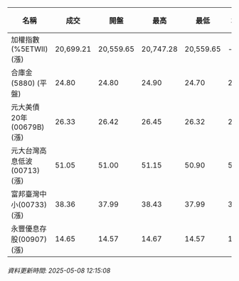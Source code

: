 | 名稱 | 成交 | 開盤 | 最高 | 最低 | 均價 | 成交金額(億) | 昨收 | 漲跌幅 | 漲跌 | 總量 | 昨量 | 振幅 |
| -------- | -------- | -------- | -------- |-------- | -------- | -------- |-------- |-------- |-------- | -------- | -------- |-------- |
|加權指數(%5ETWII) (漲)|20,699.21|20,559.65|20,747.28|20,559.65|-|1,754.24|20,546.49|0.74%|152.72|3,264,311|0|0.91%|
|合庫金(5880) (平盤)|24.80|24.80|24.90|24.70|24.81|0.773|24.80|0.00%|0.00|3,115|11,427|0.81%|
|元大美債20年(00679B) (漲)|26.33|26.42|26.45|26.32|26.38|8.99|26.31|0.08%|0.02|34,079|75,719|0.49%|
|元大台灣高息低波(00713) (漲)|51.05|51.00|51.15|50.90|51.00|3.50|50.90|0.29%|0.15|6,865|8,966|0.49%|
|富邦臺灣中小(00733) (漲)|38.36|37.99|38.43|37.99|38.23|0.245|37.90|1.21%|0.46|642|912|1.16%|
|永豐優息存股(00907) (漲)|14.65|14.57|14.67|14.57|14.63|0.077|14.56|0.62%|0.09|526|2,289|0.69%|
###### 資料更新時間: 2025-05-08 12:15:08